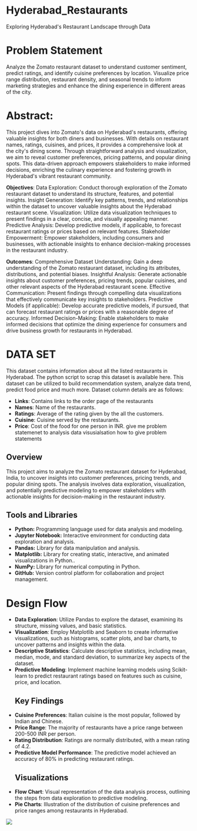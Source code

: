 # Hyderabad_Restaurants
Exploring Hyderabad's Restaurant Landscape through Data
# Problem Statement
Analyze the Zomato restaurant dataset to understand customer sentiment, predict ratings, and identify cuisine preferences by location.
Visualize price range distribution, restaurant density, and seasonal trends to inform marketing strategies and enhance the dining experience in different areas of the city.

# Abstract:
This project dives into Zomato's data on Hyderabad's restaurants, offering valuable insights for both diners and businesses.
With details on restaurant names, ratings, cuisines, and prices, it provides a comprehensive look at the city's dining scene.
Through straightforward analysis and visualization, we aim to reveal customer preferences, pricing patterns, and popular dining spots. 
This data-driven approach empowers stakeholders to make informed decisions, enriching the culinary experience and fostering growth in Hyderabad's vibrant restaurant community.

**Objectives**:
Data Exploration: Conduct thorough exploration of the Zomato restaurant dataset to understand its structure, features, and potential insights.
Insight Generation: Identify key patterns, trends, and relationships within the dataset to uncover valuable insights about the Hyderabad restaurant scene.
Visualization: Utilize data visualization techniques to present findings in a clear, concise, and visually appealing manner.
Predictive Analysis: Develop predictive models, if applicable, to forecast restaurant ratings or prices based on relevant features.
Stakeholder Empowerment: Empower stakeholders, including consumers and businesses, with actionable insights to enhance decision-making processes in the restaurant industry.

**Outcomes**:
Comprehensive Dataset Understanding: Gain a deep understanding of the Zomato restaurant dataset, including its attributes, distributions, and potential biases.
Insightful Analysis: Generate actionable insights about customer preferences, pricing trends, popular cuisines, and other relevant aspects of the Hyderabad restaurant scene.
Effective Communication: Present findings through compelling data visualizations that effectively communicate key insights to stakeholders.
Predictive Models (if applicable): Develop accurate predictive models, if pursued, that can forecast restaurant ratings or prices with a reasonable degree of accuracy.
Informed Decision-Making: Enable stakeholders to make informed decisions that optimize the dining experience for consumers and drive business growth for restaurants in Hyderabad.
# DATA SET
This dataset contains information about all the listed restaurants in Hyderabad. The python script to scrap this dataset is available here. This dataset can be utilized to build recommendation system, analyze data trend, predict food price and much more. Dataset column details are as follows:

- **Links**: Contains links to the order page of the restaurants
- **Names**: Name of the restaurants.
- **Ratings**: Average of the rating given by the all the customers.
- **Cuisine**: Cuisine served by the restaurants.
- **Price**: Cost of the food for one person in INR. give me problem statemenet to analysis data visusialsation how to give problem statements
## Overview
This project aims to analyze the Zomato restaurant dataset for Hyderabad, India, to uncover insights into customer preferences, pricing trends, and popular dining spots. The analysis involves data exploration, visualization, and potentially predictive modeling to empower stakeholders with actionable insights for decision-making in the restaurant industry.

## Tools and Libraries
- **Python:** Programming language used for data analysis and modeling.
- **Jupyter Notebook:** Interactive environment for conducting data exploration and analysis.
- **Pandas:** Library for data manipulation and analysis.
- **Matplotlib:** Library for creating static, interactive, and animated visualizations in Python..
- **NumPy:** Library for numerical computing in Python.
- **GitHub:** Version control platform for collaboration and project management.

# Design Flow
- **Data Exploration**: Utilize Pandas to explore the dataset, examining its structure, missing values, and basic statistics.
- **Visualization**: Employ Matplotlib and Seaborn to create informative visualizations, such as histograms, scatter plots, and bar charts, to uncover patterns and insights within the data.
- **Descriptive Statistics**: Calculate descriptive statistics, including mean, median, mode, and standard deviation, to summarize key aspects of the dataset.
- **Predictive Modeling**: Implement machine learning models using Scikit-learn to predict restaurant ratings based on features such as cuisine, price, and location.
  ## Key Findings
- **Cuisine Preferences**: Italian cuisine is the most popular, followed by Indian and Chinese.
- **Price Range**: The majority of restaurants have a price range between 200-500 INR per person.
- **Rating Distribution**: Ratings are normally distributed, with a mean rating of 4.2.
- **Predictive Model Performance**: The predictive model achieved an accuracy of 80% in predicting restaurant ratings.
  ## Visualizations
- **Flow Chart**: Visual representation of the data analysis process, outlining the steps from data exploration to predictive modeling.
- **Pie Charts**: Illustration of the distribution of cuisine preferences and price ranges among restaurants in Hyderabad.

<a href="https://github.com/yaswanthsimha36">
  <img src="https://avatars.githubusercontent.com/u/152509233?v=4" />
</a>

